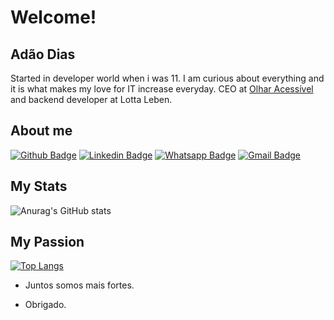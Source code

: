 
# Welcome!
 
## Adão Dias
 
Started in developer world when i was 11. I am curious about everything and it is what makes my love for IT increase everyday. CEO at [Olhar Acessível](https://www.olharacessivel.com.br) and backend developer at Lotta Leben. 


 
 
## About me 
[![Github Badge](https://img.shields.io/badge/-Github-000?style=flat-square&logo=Github&logoColor=white&link=http://github.com/adahox)](http://github.com/adahox)
[![Linkedin Badge](https://img.shields.io/badge/-LinkedIn-blue?style=flat-square&logo=Linkedin&logoColor=white&link=https://linkedin.com/in/adpfilho)](https://linkedin.com/in/adpfilho)
[![Whatsapp Badge](https://img.shields.io/badge/-Whatsapp-4CA143?style=flat-square&labelColor=4CA143&logo=whatsapp&logoColor=white&link=https://api.whatsapp.com/send?phone=31993543165&text=Oi)](https://api.whatsapp.com/send?phone=31993543165&text=Oi)
[![Gmail Badge](https://img.shields.io/badge/-Gmail-c14438?style=flat-square&logo=Gmail&logoColor=white&link=mailto:adahox@gmail.com)](mailto:adahox@gmail.com)
 
 ## My Stats
 ![Anurag's GitHub stats](https://github-readme-stats.vercel.app/api?username=adahox&count_private=true&show_icons=true&theme=dark)
 
 ## My Passion
[![Top Langs](https://github-readme-stats.vercel.app/api/top-langs/?username=adahox&langs_count=8&theme=dark)](https://github.com/adahox/github-readme-stats)
 
- Juntos somos mais fortes.
 
- Obrigado.
